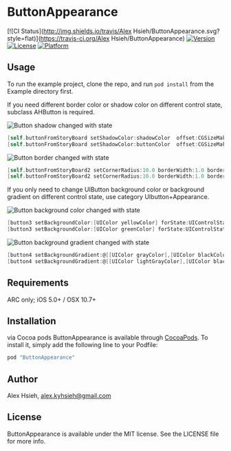 # ButtonAppearance

[![CI Status](http://img.shields.io/travis/Alex Hsieh/ButtonAppearance.svg?style=flat)](https://travis-ci.org/Alex Hsieh/ButtonAppearance)
[![Version](https://img.shields.io/cocoapods/v/ButtonAppearance.svg?style=flat)](http://cocoapods.org/pods/ButtonAppearance)
[![License](https://img.shields.io/cocoapods/l/ButtonAppearance.svg?style=flat)](http://cocoapods.org/pods/ButtonAppearance)
[![Platform](https://img.shields.io/cocoapods/p/ButtonAppearance.svg?style=flat)](http://cocoapods.org/pods/ButtonAppearance)

## Usage

To run the example project, clone the repo, and run `pod install` from the Example directory first.

If you need different border color or shadow color on different control state, subclass AHButton is required.

![Button shadow changed with state](/image/1.gif)
````objective-C
[self.buttonFromStoryBoard setShadowColor:shadowColor  offset:CGSizeMake(0, 3.0) opacity:1.0 radius:1.0 forState:UIControlStateNormal];
[self.buttonFromStoryBoard setShadowColor:buttonColor  offset:CGSizeMake(0, 3.0) opacity:1.0 radius:1.0 forState:UIControlStateHighlighted];
````

![Button border changed with state](/image/2.gif)
````objective-C
[self.buttonFromStoryBoard2 setCornerRadius:10.0 borderWidth:1.0 borderColor:[UIColor blackColor] forState:UIControlStateNormal];
[self.buttonFromStoryBoard2 setCornerRadius:10.0 borderWidth:1.0 borderColor:[UIColor grayColor] forState:UIControlStateHighlighted];
````

If you only need to change UIButton background color or background gradient on different control state, use category UIbutton+Appearance. 

![Button background color changed with state](/image/3.gif)
````objective-C
[button3 setBackgroundColor:[UIColor yellowColor] forState:UIControlStateNormal];
[button3 setBackgroundColor:[UIColor greenColor] forState:UIControlStateHighlighted];
````

![Button background gradient changed with state](/image/4.gif)
````objective-C
[button4 setBackgroundGradient:@[[UIColor grayColor],[UIColor blackColor]] forState:UIControlStateNormal];
[button4 setBackgroundGradient:@[[UIColor lightGrayColor],[UIColor blackColor]] forState:UIControlStateHighlighted];
````

## Requirements
ARC only; iOS 5.0+ / OSX 10.7+

## Installation

via Cocoa pods
ButtonAppearance is available through [CocoaPods](http://cocoapods.org). To install
it, simply add the following line to your Podfile:

```ruby
pod "ButtonAppearance"
```

## Author

Alex Hsieh, alex.kyhsieh@gmail.com

## License

ButtonAppearance is available under the MIT license. See the LICENSE file for more info.
